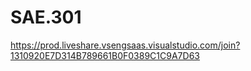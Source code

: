 # SAE.301

https://prod.liveshare.vsengsaas.visualstudio.com/join?1310920E7D314B789661B0F0389C1C9A7D63

